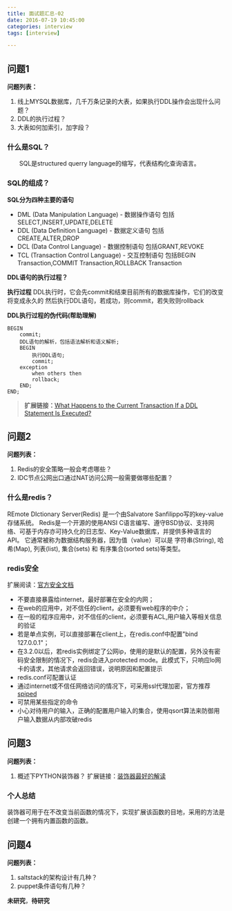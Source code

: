 ```yaml
---
title: 面试题汇总-02
date: 2016-07-19 10:45:00
categories: interview
tags: [interview]

---
```

## 问题1
**问题列表：**
1. 线上MYSQL数据库，几千万条记录的大表，如果执行DDL操作会出现什么问题？
2. DDL的执行过程？
3. 大表如何加索引，加字段？

### 什么是SQL？
&emsp;&emsp;SQL是structured querry language的缩写，代表结构化查询语言。

### SQL的组成？
**SQL分为四种主要的语句**
- DML (Data Manipulation Language) - 数据操作语句
包括SELECT,INSERT,UPDATE,DELETE
- DDL (Data Definition Language) - 数据定义语句
包括CREATE,ALTER,DROP
- DCL (Data Control Language) - 数据控制语句
包括GRANT,REVOKE
- TCL (Transaction Control Language) - 交互控制语句
包括BEGIN Transaction,COMMIT Transaction,ROLLBACK Transaction

**DDL语句的执行过程？**

**执行过程**
DDL执行时，它会先commit和结束目前所有的数据库操作，它们的改变将变成永久的
然后执行DDL语句，若成功，则commit，若失败则rollback

**DDL执行过程的伪代码(帮助理解)**
```
BEGIN
    commit;
    DDL语句的解析，包括语法解析和语义解析;
    BEGIN
        执行DDL语句;
        commit;
    exception
        when others then
        rollback;
    END;
END;
```

> **扩展链接：**[What Happens to the Current Transaction If a DDL Statement Is Executed?](http://dba.fyicenter.com/faq/mysql/Transaction-Committed-when-DDL-Statement-Executed.html)

## 问题2
**问题列表：**
1. Redis的安全策略一般会考虑哪些？
2. IDC节点公网出口通过NAT访问公网一般需要做哪些配置？

### 什么是redis？
REmote DIctionary Server(Redis) 是一个由Salvatore Sanfilippo写的key-value存储系统。
Redis是一个开源的使用ANSI C语言编写、遵守BSD协议、支持网络、可基于内存亦可持久化的日志型、Key-Value数据库，并提供多种语言的API。
它通常被称为数据结构服务器，因为值（value）可以是 字符串(String), 哈希(Map), 列表(list), 集合(sets) 和 有序集合(sorted sets)等类型。

### redis安全
扩展阅读：[官方安全文档](http://redis.io/topics/security)
- 不要直接暴露给internet，最好部署在安全的内网；
- 在web的应用中，对不信任的client，必须要有web程序的中介；
- 在一般的程序应用中，对不信任的client，必须要有ACL,用户输入等相关信息的验证
- 若是单点实例，可以直接部署在client上，在redis.conf中配置"bind 127.0.0.1"；
- 在3.2.0以后，若redis实例绑定了公网ip，使用的是默认的配置，另外没有密码安全限制的情况下，redis会进入protected mode。此模式下，只响应lo网卡的请求，其他请求会返回错误，说明原因和配置提示
- redis.conf可配置认证
- 通过internet或不信任网络访问的情况下，可采用ssl代理加密，官方推荐[spiped](http://www.tarsnap.com/spiped.html)
- 可禁用某些指定的命令
- 小心对待用户的输入，正确的配置用户输入的集合，使用qsort算法来防御用户输入数据从内部攻破redis

## 问题3
**问题列表：**
1. 概述下PYTHON装饰器？
扩展链接：[装饰器最好的解读](http://stackoverflow.com/questions/739654/how-can-i-make-a-chain-of-function-decorators-in-python)

### 个人总结
装饰器可用于在不改变当前函数的情况下，实现扩展该函数的目地，采用的方法是创建一个拥有内置函数的函数。

## 问题4
**问题列表：**
1. saltstack的架构设计有几种？
2. puppet条件语句有几种？

**未研究**，**待研究**

